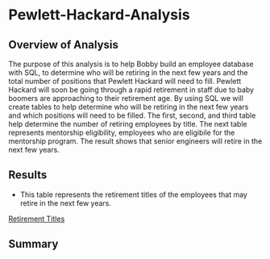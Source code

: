 # Pewlett-Hackard-Analysis
## Overview of Analysis
The purpose of this analysis is to help Bobby build an employee database with SQL, to determine who will be retiring in the next few years and the total number of positions that Pewlett Hackard will need to fill.  Pewlett Hackard will soon be going through a rapid retirement in staff due to baby boomers are approaching to their retirement age. By using SQL we will create tables to help determine who will be retiring in the next few years and which positions will need to be filled. The first, second, and third table help determine the number of retiring employees by title. The next table represents mentorship eligibility, employees who are eligibile for the mentorship program. The result shows that senior engineers will retire in the next few years.

## Results
- This table represents the retirement titles of the employees that may retire in the next few years.

[Retirement Titles](data/retirement_titles.csv)

## Summary
